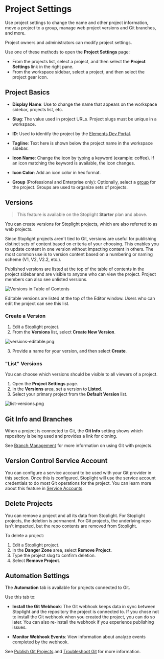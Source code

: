 # Project Settings

Use project settings to change the name and other project information, move a project to a group, manage web project versions and Git branches, and more.

Project owners and administrators can modify project settings.

Use one of these methods to open the **Project Settings** page:

* From the projects list, select a project, and then select the **Project Settings** link in the right pane.
* From the workspace sidebar, select a project, and then select the project gear icon.

## Project Basics

* **Display Name**: Use to change the name that appears on the workspace sidebar, projects list, etc.

* **Slug**: The value used in project URLs. Project slugs must be unique in a workspace.

* **ID**: Used to identify the project by the [Elements Dev Portal](https://meta.stoplight.io/docs/elements/ZG9jOjEyMDU2Njc2-introduction-to-elements-dev-portal).

* **Tagline**: Text here is shown below the project name in the workspace sidebar.

* **Icon Name**: Change the icon by typing a keyword (example: coffee). If an icon matching the keyword is available, the icon changes.

* **Icon Color**: Add an icon color in hex format.

* **Group** (Professional and Enterprise only): Optionally, select a [group](../2.-workspaces/m.groups.md) for the project. Groups are used to organize sets of projects.

## Versions

> This feature is available on the Stoplight **Starter** plan and above.

You can create versions for Stoplight projects, which are also referred to as web projects.

Since Stoplight projects aren't tied to  Git, versions are useful for publishing distinct sets of content based on criteria of your choosing. This enables you to update content in one version without impacting content in others. The most common use is to version content based on a numbering or naming scheme (V1, V2, V2.2, etc.).

Published versions are listed at the top of the table of contents in the project sidebar and are visible to anyone who can view the project. Project members can also see unlisted versions. 

![Versions in Table of Contents](https://stoplight.io/api/v1/projects/cHJqOjI/images/rTN94UV29DY)

Editable versions are listed at the top of the Editor window. Users who can edit the project can see this list.

### Create a Version

1. Edit a Stoplight project.
2. From the **Versions** list, select **Create New Version**.

![versions-editable.png](https://stoplight.io/api/v1/projects/cHJqOjI/images/O2zOHxVDWdo)

3. Provide a name for your version, and then select **Create**.

### "List" Versions

You can choose which versions should be visible to all viewers of a project. 

1. Open the **Project Settings** page. 
2. In the **Versions** area, set a version to **Listed**.
3. Select your primary project from the **Default Version** list.

![list-versions.png](https://stoplight.io/api/v1/projects/cHJqOjI/images/leT6OXrsb8Y)


## Git Info and Branches

When a project is connected to Git, the **Git Info** setting shows which repository is being used and provides a link for cloning.

See [Branch Management](../2.-workspaces/h.branch-management.md) for more information on using Git with projects.

## Version Control Service Account

You can configure a service account to be used with your Git provider in this section. Once this is configured, Stoplight will use the service account credentials to do most Git operations for the project. You can learn more about this feature in [Service Accounts](../2.-workspaces/configure-git/h.service-accounts.md).

## Delete Projects

You can remove a project and all its data from Stoplight. For Stoplight projects, the deletion is permanent. For Git projects, the underlying repo isn't impacted, but the repo contents are removed from Stoplight.

To delete a project:

1. Edit a Stoplight project.
2. In the **Danger Zone** area, select **Remove Project**.
3. Type the project slug to confirm deletion.
4. Select **Remove Project**.

## Automation Settings

The **Automation** tab is available for projects connected to Git.

Use this tab to:

* **Install the Git Webhook**: The Git webhook keeps data in sync between Stoplight and the repository the project is connected to. If you chose not to install the Git webhook when you created the project, you can do so later. You can also re-install the webhook if you experience publishing issues.

* **Monitor Webhook Events**: View information about analyze events completed by the webhook. 

 See [Publish Git Projects](publishing-git-projects.md) and [Troubleshoot Git](../2.-workspaces/configure-git/f-troubleshoot-git.md) for more information.
